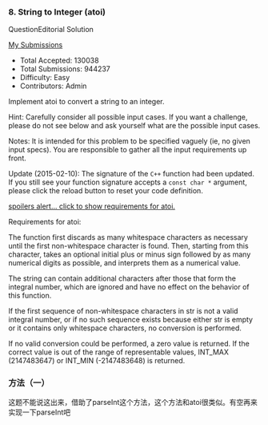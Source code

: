 ### 8\. String to Integer (atoi)

  QuestionEditorial Solution

 [My Submissions](https://leetcode.com/problems/string-to-integer-atoi/submissions/)

  * Total Accepted: 130038
  * Total Submissions: 944237
  * Difficulty: Easy
  * Contributors: Admin

  Implement atoi to convert a string to an integer.

  Hint: Carefully consider all possible input cases. If you want a challenge, please do not see below and ask yourself what are the possible input cases.

  Notes: It is intended for this problem to be specified vaguely (ie, no given input specs). You are responsible to gather all the input requirements up front.

  Update (2015-02-10):
The signature of the `C++` function had been updated. If you still see your function signature accepts a `const char *` argument, please click the reload button  to reset your code definition.

  [spoilers alert... click to show requirements for atoi.](https://leetcode.com/problems/string-to-integer-atoi/#)

  Requirements for atoi:

  The function first discards as many whitespace characters as necessary until the first non-whitespace character is found. Then, starting from this character, takes an optional initial plus or minus sign followed by as many numerical digits as possible, and interprets them as a numerical value.

  The string can contain additional characters after those that form the integral number, which are ignored and have no effect on the behavior of this function.

  If the first sequence of non-whitespace characters in str is not a valid integral number, or if no such sequence exists because either str is empty or it contains only whitespace characters, no conversion is performed.

  If no valid conversion could be performed, a zero value is returned. If the correct value is out of the range of representable values, INT\_MAX (2147483647) or INT\_MIN (-2147483648) is returned.
  
### 方法（一）
这题不能说这出来，借助了parseInt这个方法，这个方法和atoi很类似。有空再来实现一下parseInt吧